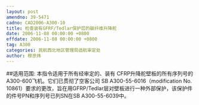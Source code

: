 ```yaml
---
layout: post
amendno: 39-5471
cadno: CAD2006-A300-10
title: 检查装有GFRF/Tedlar保护层的碳纤维升降舵
date: 2006-11-08 00:00:00 +0800
effdate: 2006-11-08 00:00:00 +0800
tag: A300
categories: 民航西北地区管理局适航审定处
author: 穆彦炜
---
```


##适用范围:
本指令适用于所有经审定的、装有 CFRP升降舵壁板的所有序列号的 A300-600飞机。它们已贯彻了空客公司 SB A300-55-6016（modification No. 10861）要求的更改，旨在用GFRP/Tedlar层对壁板进行一种外部保护，该保护件的件号PN和序列号已列SN在SB A300-55-6039中。

